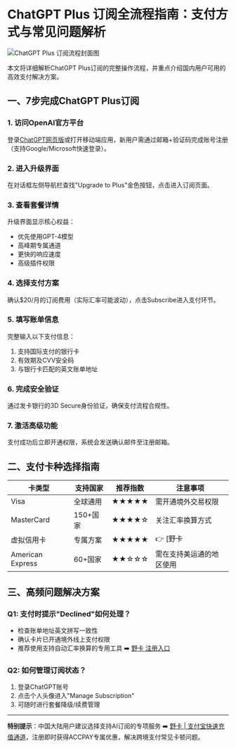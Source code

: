 # ChatGPT Plus 订阅全流程指南：支付方式与常见问题解析

![ChatGPT Plus 订阅流程封面图](https://via.placeholder.com/800x400)

本文将详细解析ChatGPT Plus订阅的完整操作流程，并重点介绍国内用户可用的高效支付解决方案。

## 一、7步完成ChatGPT Plus订阅
### 1. 访问OpenAI官方平台
登录[ChatGPT网页版](https://chat.openai.com/)或打开移动端应用，新用户需通过邮箱+验证码完成账号注册（支持Google/Microsoft快速登录）。

### 2. 进入升级界面
在对话框左侧导航栏查找"Upgrade to Plus"金色按钮，点击进入订阅页面。

### 3. 查看套餐详情
升级界面显示核心权益：
- 优先使用GPT-4模型
- 高峰期专属通道
- 更快的响应速度
- 高级插件权限

### 4. 选择支付方案
确认$20/月的订阅费用（实际汇率可能波动），点击Subscribe进入支付环节。

### 5. 填写账单信息
完整输入以下支付信息：
1. 支持国际支付的银行卡
2. 有效期及CVV安全码
3. 与银行卡匹配的英文账单地址

### 6. 完成安全验证
通过发卡银行的3D Secure身份验证，确保支付流程合规性。

### 7. 激活高级功能
支付成功后立即开通权限，系统会发送确认邮件至注册邮箱。

## 二、支付卡种选择指南
| 卡类型       | 支持国家    | 推荐指数 | 注意事项                  |
|--------------|-------------|----------|---------------------------|
| Visa         | 全球通用    | ★★★★★    | 需开通境外交易权限        |
| MasterCard   | 150+国家    | ★★★★☆    | 关注汇率换算方式          |
| 虚拟信用卡   | 专属方案    | ★★★★★    | 👉 [野卡 | 一键开通国际支付](https://bbtdd.com/yeka) |
| American Express | 60+国家 | ★★☆☆☆    | 需在支持美运通的地区使用  |

## 三、高频问题解决方案
### Q1: 支付时提示"Declined"如何处理？
- 检查账单地址英文拼写一致性
- 确认卡片已开通境外线上支付权限
- 推荐使用支持自动汇率换算的专用工具 ➡️ [野卡 注册入口](https://bbtdd.com/yeka)

### Q2: 如何管理订阅状态？
1. 登录ChatGPT账号
2. 点击个人头像进入"Manage Subscription"
3. 可随时进行套餐降级/续费管理

---

**特别提示**：中国大陆用户建议选择支持AI订阅的专项服务 ➡️ [野卡 | 支付宝快速充值通道](https://bbtdd.com/yeka)，注册即时获得ACCPAY专属优惠，解决跨境支付常见卡顿问题。